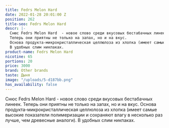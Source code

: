 ```yaml
---
title: Fedrs Melon Hard
date: 2022-01-28 20:01:00 Z
position: 262
title-seo: Fedrs Melon Hard
descr: |-
  Снюс Fedrs Melon Hard  - новое слово среди вкусовых бестабачных линеек.
  Теперь они приятны не только на запах, но и на вкус.
  Основа продукта-микрокристаллическая целлюлоза из хлопка (имеет самые высокие показатели полимеризации и сохраняют влагу в несколько раз лучше, чем древесные аналоги).
  В удобных слим никпаках.
product-name: Fedrs Melon Hard
nicotine: 65
portions: 20
price: 3000
brand: Other brands
taste: Дыня
image: "/uploads/5-d187bb.png"
has_availability: false
---
```


Снюс Fedrs Melon Hard  - новое слово среди вкусовых бестабачных линеек.
Теперь они приятны не только на запах, но и на вкус.
Основа продукта-микрокристаллическая целлюлоза из хлопка (имеет самые высокие показатели полимеризации и сохраняют влагу в несколько раз лучше, чем древесные аналоги).
В удобных слим никпаках.